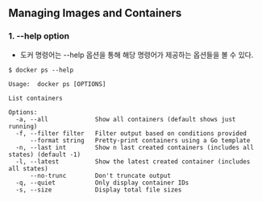 ## Managing Images and Containers

### 1. --help option

* 도커 명령어는 --help 옵션을 통해 해당 명령어가 제공하는 옵션들을 볼 수 있다.

```
$ docker ps --help 

Usage:  docker ps [OPTIONS]

List containers

Options:
  -a, --all             Show all containers (default shows just running)
  -f, --filter filter   Filter output based on conditions provided
      --format string   Pretty-print containers using a Go template
  -n, --last int        Show n last created containers (includes all states) (default -1)
  -l, --latest          Show the latest created container (includes all states)
      --no-trunc        Don't truncate output
  -q, --quiet           Only display container IDs
  -s, --size            Display total file sizes
```
